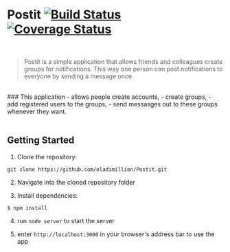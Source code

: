 # Postit      [![Build Status](https://travis-ci.org/oladimillion/Postit.svg?branch=test_branch)](https://travis-ci.org/oladimillion/Postit)      [![Coverage Status](https://coveralls.io/repos/github/oladimillion/Postit/badge.svg)](https://coveralls.io/github/oladimillion/Postit)
<br>

> Postit is a simple application that allows friends 
> and colleagues create groups for notifications.
> This way one person can post notifications to 
> everyone by sending a message once. 

<br>
### This application 
- allows people create accounts, 
- create groups,
- add registered users to the groups, 
- send messasges out to these groups whenever they want.

<br>
<br>

## Getting Started
1. Clone the repository:
```
git clone https://github.com/oladimillion/Postit.git
```
2. Navigate into the cloned repository folder

3. Install dependencies:
```
$ npm install
```
4. run `node server` to start the server

5. enter `http://localhost:3000` in your browser's address bar to use the app
